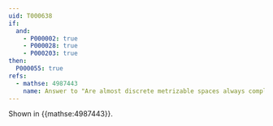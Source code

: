 ```yaml
---
uid: T000638
if:
  and:
    - P000002: true
    - P000028: true
    - P000203: true
then:
  P000055: true
refs:
  - mathse: 4987443
    name: Answer to "Are almost discrete metrizable spaces always completely metrizable?"
---
```


Shown in {{mathse:4987443}}.
